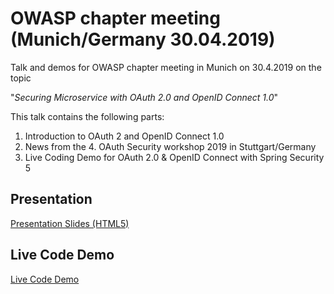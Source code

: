# OWASP chapter meeting (Munich/Germany 30.04.2019)

Talk and demos for OWASP chapter meeting in Munich on 30.4.2019 on the topic

"_Securing Microservice with OAuth 2.0 and OpenID Connect 1.0_"

This talk contains the following parts:

1. Introduction to OAuth 2 and OpenID Connect 1.0
2. News from the 4. OAuth Security workshop 2019 in Stuttgart/Germany
3. Live Coding Demo for OAuth 2.0 & OpenID Connect with Spring Security 5

## Presentation

[Presentation Slides (HTML5)](https://andifalk.github.io/owasp-chapter-munich-04-2019)

## Live Code Demo

[Live Code Demo](live-demos)

